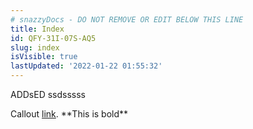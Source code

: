 ```yaml
---
# snazzyDocs - DO NOT REMOVE OR EDIT BELOW THIS LINE
title: Index
id: QFY-31I-07S-AQ5
slug: index
isVisible: true
lastUpdated: '2022-01-22 01:55:32'
---
```

ADDsED ssdsssss
<div class="sd-callout" data-callout-type="tip">Callout <a href="https://yahoo.com" target="_blank" rel="noopener noreferrer nofollow">link</a>. **This is bold**</div>
